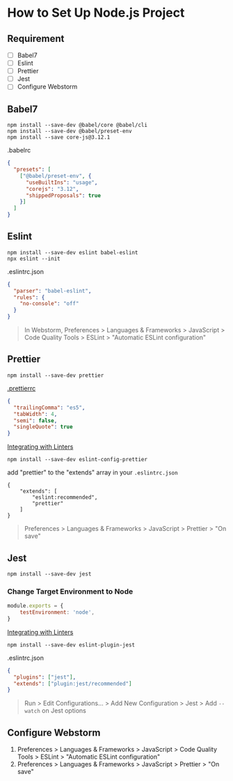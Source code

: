 # How to Set Up Node.js Project
## Requirement
- [ ] Babel7
- [ ] Eslint
- [ ] Prettier
- [ ] Jest
- [ ] Configure Webstorm

## Babel7
```shell
npm install --save-dev @babel/core @babel/cli
npm install --save-dev @babel/preset-env
npm install --save core-js@3.12.1
```
.babelrc
```json
{
  "presets": [
    ["@babel/preset-env", {
      "useBuiltIns": "usage",
      "corejs": "3.12",
      "shippedProposals": true
    }]
  ]
}
```
>

## Eslint
```shell
npm install --save-dev eslint babel-eslint
npx eslint --init
```
.eslintrc.json
```json
{
  "parser": "babel-eslint",
  "rules": {
    "no-console": "off"
  }
}
```
> In Webstorm, Preferences > Languages & Frameworks > JavaScript > Code Quality Tools > ESLint > "Automatic ESLint configuration"

## Prettier
```shell
npm install --save-dev prettier
```
[.prettierrc](https://prettier.io/docs/en/configuration.html)
```json
{
  "trailingComma": "es5",
  "tabWidth": 4,
  "semi": false,
  "singleQuote": true
}
```
[Integrating with Linters](https://prettier.io/docs/en/integrating-with-linters.html)
```shell
npm install --save-dev eslint-config-prettier
```
add "prettier" to the "extends" array in your
`.eslintrc.json`
```
{
    "extends": [
        "eslint:recommended",
        "prettier"
    ]
}
```
> Preferences > Languages & Frameworks > JavaScript > Prettier > "On save"

## Jest
```shell
npm install --save-dev jest
```
### Change Target Environment to Node
```javascript
module.exports = {
    testEnvironment: 'node',
}
```
[Integrating with Linters](https://github.com/jest-community/eslint-plugin-jest#readme)
```shell
npm install --save-dev eslint-plugin-jest
```
.eslintrc.json
```json
{
  "plugins": ["jest"],
  "extends": ["plugin:jest/recommended"]
}
```
> Run > Edit Configurations... > Add New Configuration > Jest > Add `--watch` on Jest options

## Configure Webstorm
1. Preferences > Languages & Frameworks > JavaScript > Code Quality Tools > ESLint > "Automatic ESLint configuration"
2. Preferences > Languages & Frameworks > JavaScript > Prettier > "On save"
